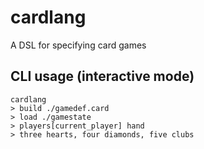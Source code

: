 # cardlang

A DSL for specifying card games

## CLI usage (interactive mode)
```
cardlang
> build ./gamedef.card
> load ./gamestate
> players[current_player] hand
> three hearts, four diamonds, five clubs
```